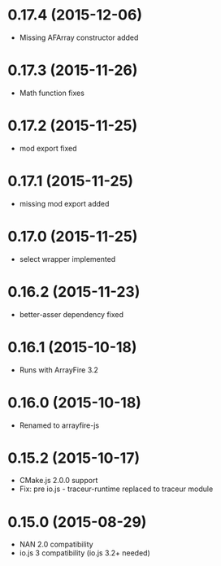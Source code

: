 # 0.17.4 (2015-12-06)

- Missing AFArray constructor added

# 0.17.3 (2015-11-26)

- Math function fixes

# 0.17.2 (2015-11-25)

- mod export fixed

# 0.17.1 (2015-11-25)

- missing mod export added

# 0.17.0 (2015-11-25)

- select wrapper implemented

# 0.16.2 (2015-11-23)

- better-asser dependency fixed

# 0.16.1 (2015-10-18)

- Runs with ArrayFire 3.2

# 0.16.0 (2015-10-18)

- Renamed to arrayfire-js

# 0.15.2 (2015-10-17)

- CMake.js 2.0.0 support
- Fix: pre io.js - traceur-runtime replaced to traceur module

# 0.15.0 (2015-08-29)

- NAN 2.0 compatibility
- io.js 3 compatibility (io.js 3.2+ needed)